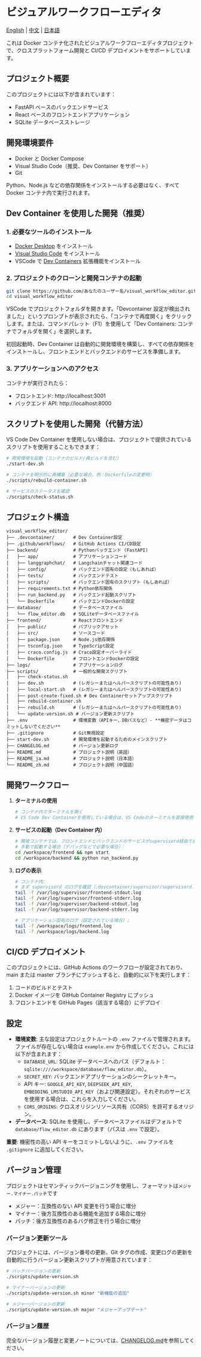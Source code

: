 # ビジュアルワークフローエディタ

[English](README.md) | [中文](README_zh.md) | [日本語](README_ja.md)

これは Docker コンテナ化されたビジュアルワークフローエディタプロジェクトで、クロスプラットフォーム開発と CI/CD デプロイメントをサポートしています。

## プロジェクト概要

このプロジェクトには以下が含まれています：

- FastAPI ベースのバックエンドサービス
- React ベースのフロントエンドアプリケーション
- SQLite データベースストレージ

## 開発環境要件

- Docker と Docker Compose
- Visual Studio Code（推奨、Dev Container をサポート）
- Git

Python、Node.js などの依存関係をインストールする必要はなく、すべて Docker コンテナ内で実行されます。

## Dev Container を使用した開発（推奨）

### 1. 必要なツールのインストール

- [Docker Desktop](https://www.docker.com/products/docker-desktop) をインストール
- [Visual Studio Code](https://code.visualstudio.com/) をインストール
- VSCode で [Dev Containers](https://marketplace.visualstudio.com/items?itemName=ms-vscode-remote.remote-containers) 拡張機能をインストール

### 2. プロジェクトのクローンと開発コンテナの起動

```bash
git clone https://github.com/あなたのユーザー名/visual_workflow_editor.git # あなたのリポジトリURLに置き換えてください
cd visual_workflow_editor
```

VSCode でプロジェクトフォルダを開きます。「Devcontainer 設定が検出されました」というプロンプトが表示されたら、「コンテナで再度開く」をクリックします。または、コマンドパレット（F1）を使用して「Dev Containers: コンテナでフォルダを開く」を選択します。

初回起動時、Dev Container は自動的に開発環境を構築し、すべての依存関係をインストールし、フロントエンドとバックエンドのサービスを準備します。

### 3. アプリケーションへのアクセス

コンテナが実行されたら：

- フロントエンド: http://localhost:3001
- バックエンド API: http://localhost:8000

## スクリプトを使用した開発（代替方法）

VS Code Dev Container を使用しない場合は、プロジェクトで提供されているスクリプトを使用することもできます：

```bash
# 開発環境を起動（コンテナのビルド/再ビルドを含む）
./start-dev.sh

# コンテナを明示的に再構築（必要な場合、例：Dockerfileの変更時）
./scripts/rebuild-container.sh

# サービスのステータスを確認
./scripts/check-status.sh
```

## プロジェクト構造

```
visual_workflow_editor/
├── .devcontainer/       # Dev Container設定
├── .github/workflows/   # GitHub Actions CI/CD設定
├── backend/             # Pythonバックエンド (FastAPI)
│   ├── app/             # アプリケーションコード
│   ├── langgraphchat/   # Langchainチャット関連コード
│   ├── config/          # バックエンド固有の設定（もしあれば）
│   ├── tests/           # バックエンドテスト
│   ├── scripts/         # バックエンド固有のスクリプト（もしあれば）
│   ├── requirements.txt # Python依存関係
│   ├── run_backend.py   # バックエンド起動スクリプト
│   └── Dockerfile       # バックエンドDockerの設定
├── database/            # データベースファイル
│   └── flow_editor.db   # SQLiteデータベースファイル
├── frontend/            # Reactフロントエンド
│   ├── public/          # パブリックアセット
│   ├── src/             # ソースコード
│   ├── package.json     # Node.js依存関係
│   ├── tsconfig.json    # TypeScript設定
│   ├── craco.config.js  # Craco設定オーバーライド
│   └── Dockerfile       # フロントエンドDockerの設定
├── logs/                # アプリケーションログ
├── scripts/             # 一般的な開発スクリプト
│   ├── check-status.sh
│   ├── dev.sh           # (レガシーまたはヘルパースクリプトの可能性あり)
│   ├── local-start.sh   # (レガシーまたはヘルパースクリプトの可能性あり)
│   ├── post-create-fixed.sh # Dev Containerセットアップスクリプト
│   ├── rebuild-container.sh
│   ├── rebuild.sh       # (レガシーまたはヘルパースクリプトの可能性あり)
│   └── update-version.sh # バージョン更新スクリプト
├── .env                 # 環境変数（APIキー、DBパスなど）- **機密データはコミットしないでください**
├── .gitignore           # Git無視設定
├── start-dev.sh         # 開発環境を起動するためのメインスクリプト
├── CHANGELOG.md         # バージョン更新ログ
├── README.md            # プロジェクト説明（英語）
├── README_ja.md         # プロジェクト説明（日本語）
└── README_zh.md         # プロジェクト説明（中国語）
```

## 開発ワークフロー

1. **ターミナルの使用**

   ```bash
   # コンテナ内でターミナルを開く
   # VS Code Dev Containerを使用している場合は、VS Codeのターミナルを直接使用
   ```

2. **サービスの起動（Dev Container 内）**

   ```bash
   # 開発コンテナでは、フロントエンドとバックエンドのサービスがsupervisord経由で自動的に起動します（.devcontainer/devcontainer.json と scripts/post-create-fixed.sh を確認）
   # 手動で起動する場合（デバッグなどで必要な場合）：
   cd /workspace/frontend && npm start
   cd /workspace/backend && python run_backend.py
   ```

3. **ログの表示**

   ```bash
   # コンテナ内:
   # まず supervisord のログを確認（.devcontainer/supervisor/supervisord.conf で設定）
   tail -f /var/log/supervisor/frontend-stdout.log
   tail -f /var/log/supervisor/frontend-stderr.log
   tail -f /var/log/supervisor/backend-stdout.log
   tail -f /var/log/supervisor/backend-stderr.log

   # アプリケーション固有のログ（設定されている場合）:
   tail -f /workspace/logs/frontend.log
   tail -f /workspace/logs/backend.log
   ```

## CI/CD デプロイメント

このプロジェクトには、GitHub Actions のワークフローが設定されており、main または master ブランチにプッシュすると、自動的に以下を実行します：

1. コードのビルドとテスト
2. Docker イメージを GitHub Container Registry にプッシュ
3. フロントエンドを GitHub Pages（該当する場合）にデプロイ

## 設定

- **環境変数**: 主な設定はプロジェクトルートの `.env` ファイルで管理されます。ファイルが存在しない場合は `example.env` から作成してください。これには以下が含まれます：
  - `DATABASE_URL`: SQLite データベースへのパス（デフォルト：`sqlite:////workspace/database/flow_editor.db`）。
  - `SECRET_KEY`: バックエンドアプリケーションのシークレットキー。
  - API キー: `GOOGLE_API_KEY`, `DEEPSEEK_API_KEY`, `EMBEDDING_LMSTUDIO_API_KEY`（および関連設定）。それぞれのサービスを使用する場合は、これらを入力してください。
  - `CORS_ORIGINS`: クロスオリジンリソース共有（CORS）を許可するオリジン。
- **データベース**: SQLite を使用し、データベースファイルはデフォルトで `database/flow_editor.db` にあります（パスは `.env` で設定）。

**重要**: 機密性の高い API キーをコミットしないように、`.env` ファイルを `.gitignore` に追加してください。

## バージョン管理

プロジェクトはセマンティックバージョニングを使用し、フォーマットは`メジャー.マイナー.パッチ`です

- メジャー：互換性のない API 変更を行う場合に増分
- マイナー：後方互換性のある機能を追加する場合に増分
- パッチ：後方互換性のあるバグ修正を行う場合に増分

### バージョン更新ツール

プロジェクトには、バージョン番号の更新、Git タグの作成、変更ログの更新を自動的に行うバージョン更新スクリプトが用意されています：

```bash
# パッチバージョンの更新
./scripts/update-version.sh

# マイナーバージョンの更新
./scripts/update-version.sh minor "新機能の追加"

# メジャーバージョンの更新
./scripts/update-version.sh major "メジャーアップデート"
```

### バージョン履歴

完全なバージョン履歴と変更ノートについては、[CHANGELOG.md](CHANGELOG.md)を参照してください。
